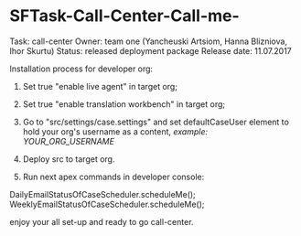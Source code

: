 # SFTask-Call-Center-Call-me-
Task: call-center
Owner: team one (Yancheuski Artsiom, Hanna Blizniova, Ihor Skurtu)
Status: released deployment package
Release date: 11.07.2017

Installation process for developer org:

1. Set true "enable live agent" in target org;

2. Set true "enable translation workbench" in target org;

3. Go to "src/settings/case.settings" and set defaultCaseUser element to hold your org's username as a content,
*example: <defaultCaseUser>YOUR_ORG_USERNAME</defaultCaseUser>*

4. Deploy src to target org.

5. Run next apex commands in developer console:

DailyEmailStatusOfCaseScheduler.scheduleMe();
WeeklyEmailStatusOfCaseScheduler.scheduleMe();

enjoy your all set-up and ready to go call-center.
